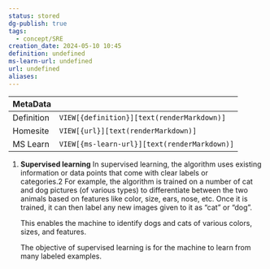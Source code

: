 ```yaml
---
status: stored
dg-publish: true
tags:
  - concept/SRE
creation_date: 2024-05-10 10:45
definition: undefined
ms-learn-url: undefined
url: undefined
aliases:
---
```


| MetaData   |                                              |
| ---------- | -------------------------------------------- |
| Definition | `VIEW[{definition}][text(renderMarkdown)]`   |
| Homesite   | `VIEW[{url}][text(renderMarkdown)]`          |
| MS Learn   | `VIEW[{ms-learn-url}][text(renderMarkdown)]` |
1. **Supervised learning** In supervised learning, the algorithm uses existing information or data points that come with clear labels or categories.2 For example, the algorithm is trained on a number of cat and dog pictures (of various types) to differentiate between the two animals based on features like color, size, ears, nose, etc. Once it is trained, it can then label any new images given to it as “cat” or “dog”.
    
    This enables the machine to identify dogs and cats of various colors, sizes, and features.
    
    The objective of supervised learning is for the machine to learn from many labeled examples.